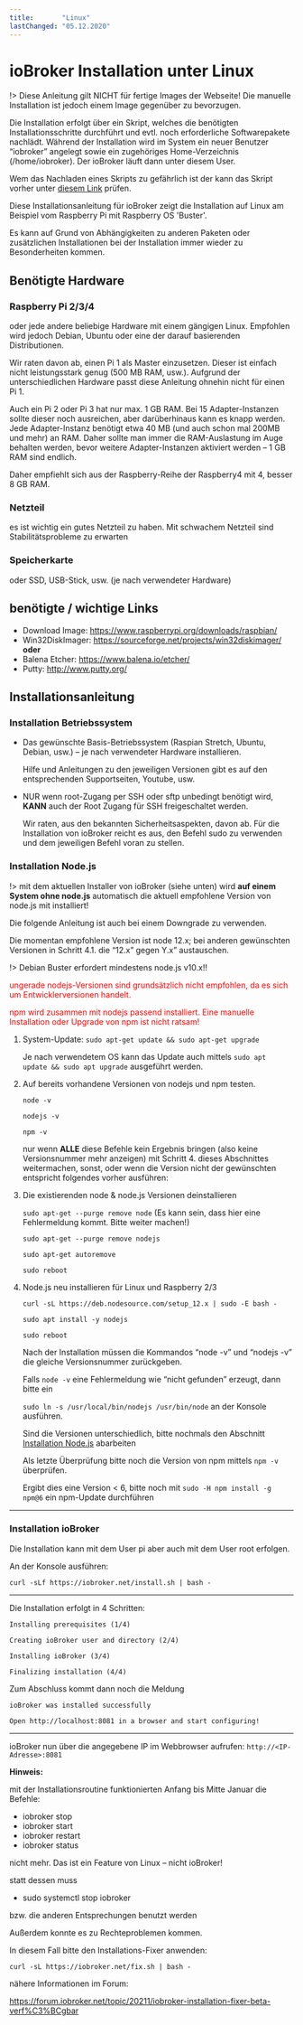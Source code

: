 ```yaml
---
title:       "Linux"
lastChanged: "05.12.2020"
---
```


# ioBroker Installation unter Linux


!> Diese Anleitung gilt NICHT für fertige Images der Webseite!
Die manuelle Installation ist jedoch einem Image gegenüber zu bevorzugen. 

Die Installation erfolgt über ein Skript, welches die benötigten Installationsschritte durchführt und evtl. noch erforderliche Softwarepakete nachlädt.
Während der Installation wird im System ein neuer Benutzer “iobroker” angelegt sowie ein zugehöriges Home-Verzeichnis (/home/iobroker). 
Der ioBroker läuft dann unter diesem User. 

Wem das Nachladen eines Skripts zu gefährlich ist der kann das Skript vorher unter 
[diesem Link](https://raw.githubusercontent.com/ioBroker/ioBroker/stable-installer/installer.sh) prüfen.

Diese Installationsanleitung für ioBroker zeigt die Installation auf Linux am Beispiel vom Raspberry Pi 
mit Raspberry OS 'Buster'. 

Es kann auf Grund von Abhängigkeiten zu anderen Paketen oder zusätzlichen Installationen 
bei der Installation immer wieder zu Besonderheiten kommen.

## Benötigte Hardware
### Raspberry Pi 2/3/4

oder jede andere beliebige Hardware mit einem gängigen Linux. Empfohlen wird jedoch Debian, Ubuntu oder eine der darauf basierenden Distributionen. 

Wir raten davon ab, einen Pi 1 als Master einzusetzen. Dieser ist einfach nicht leistungsstark 
genug (500 MB RAM, usw.). Aufgrund der unterschiedlichen Hardware passt diese Anleitung 
ohnehin nicht für einen Pi 1.

Auch ein Pi 2 oder Pi 3 hat nur max. 1 GB RAM. Bei 15 Adapter-Instanzen sollte dieser noch 
ausreichen, aber darüberhinaus kann es knapp werden. Jede Adapter-Instanz benötigt etwa 40 MB 
(und auch schon mal 200MB und mehr) an RAM. Daher sollte man immer die RAM-Auslastung 
im Auge behalten werden, bevor weitere Adapter-Instanzen aktiviert werden – 1 GB RAM sind endlich.

Daher empfiehlt sich aus der Raspberry-Reihe der Raspberry4 mit 4, besser 8 GB RAM. 

### Netzteil
es ist wichtig ein gutes Netzteil zu haben. Mit schwachem Netzteil sind Stabilitätsprobleme zu erwarten

### Speicherkarte
oder SSD, USB-Stick, usw. (je nach verwendeter Hardware)

## benötigte / wichtige Links
* Download Image: https://www.raspberrypi.org/downloads/raspbian/
* Win32DiskImager: https://sourceforge.net/projects/win32diskimager/  **oder**
* Balena Etcher: https://www.balena.io/etcher/
* Putty: http://www.putty.org/

## Installationsanleitung
### Installation Betriebssystem

* Das gewünschte Basis-Betriebssystem (Raspian Stretch, Ubuntu, Debian, usw.) – je nach verwendeter Hardware installieren.

    Hilfe und Anleitungen zu den jeweiligen Versionen gibt es auf den entsprechenden Supportseiten, 
Youtube, usw.

* NUR wenn root-Zugang per SSH oder sftp unbedingt benötigt wird, **KANN** auch der 
Root Zugang für SSH freigeschaltet werden.

    Wir raten, aus den bekannten Sicherheitsaspekten, davon ab. Für die Installation von ioBroker 
reicht es aus, den Befehl sudo zu verwenden und dem jeweiligen Befehl voran zu stellen.

### Installation Node.js
!> mit dem aktuellen Installer von ioBroker (siehe unten) wird **auf einem System ohne node.js** automatisch die aktuell empfohlene Version von node.js mit installiert!

Die folgende Anleitung ist auch bei einem Downgrade zu verwenden.

Die momentan empfohlene Version ist node 12.x; bei anderen gewünschten Versionen in Schritt 4.1. die “12.x” gegen Y.x” austauschen.

!> Debian Buster erfordert mindestens node.js v10.x!!


<span style="color:red"> ungerade nodejs-Versionen sind grundsätzlich nicht empfohlen, da es sich um Entwicklerversionen handelt. </span>

<span style="color:red"> npm wird zusammen mit nodejs passend installiert. Eine manuelle Installation oder Upgrade von npm ist nicht ratsam!  </span>


1. System-Update: ``sudo apt-get update && sudo apt-get upgrade``

    Je nach verwendetem OS kann das Update auch mittels ``sudo apt update && sudo apt upgrade`` 
ausgeführt werden.

2. Auf bereits vorhandene Versionen von nodejs und npm testen.

    ``node -v``

    ``nodejs -v``

    ``npm -v``

    nur wenn **ALLE** diese Befehle kein Ergebnis bringen (also keine Versionsnummer mehr 
anzeigen) mit Schritt 4. dieses Abschnittes weitermachen, sonst, oder wenn die Version nicht der 
gewünschten entspricht folgendes vorher ausführen:

3. Die existierenden node & node.js Versionen deinstallieren

    ``sudo apt-get --purge remove node`` (Es kann sein, dass hier eine Fehlermeldung kommt. Bitte weiter machen!)

    ``sudo apt-get --purge remove nodejs``

    ``sudo apt-get autoremove``

    ``sudo reboot``

4. Node.js neu installieren für Linux und Raspberry 2/3
    
    ``curl -sL https://deb.nodesource.com/setup_12.x | sudo -E bash -``
    
    ``sudo apt install -y nodejs``

    ``sudo reboot``

    Nach der Installation müssen die Kommandos “node -v” und “nodejs -v” die gleiche 
Versionsnummer zurückgeben.
    
    Falls ``node -v`` eine Fehlermeldung wie “nicht gefunden” erzeugt, dann bitte ein 

    ``sudo ln -s /usr/local/bin/nodejs /usr/bin/node`` an der Konsole ausführen.

    Sind die Versionen unterschiedlich, bitte nochmals den Abschnitt 
[Installation Node.js](#installation-nodejs) abarbeiten

    Als letzte Überprüfung bitte noch die Version von npm mittels ``npm -v`` überprüfen.

    Ergibt dies eine Version < 6, bitte noch mit ``sudo -H npm install -g npm@6`` ein 
npm-Update durchführen

---

### Installation ioBroker
Die Installation kann mit dem User pi aber auch mit dem User root erfolgen. 

An der Konsole ausführen:

``curl -sLf https://iobroker.net/install.sh | bash -``

---

Die Installation erfolgt in 4 Schritten:

``Installing prerequisites (1/4)``

``Creating ioBroker user and directory (2/4)``

``Installing ioBroker (3/4)``

``Finalizing installation (4/4)``

Zum Abschluss kommt dann noch die Meldung

``ioBroker was installed successfully``

``Open http://localhost:8081 in a browser and start configuring!``

---

ioBroker nun über die angegebene IP im Webbrowser aufrufen: ``http://<IP-Adresse>:8081``
 

**Hinweis:**

mit der Installationsroutine funktionierten Anfang bis Mitte Januar die Befehle:

* iobroker stop
* iobroker start
* iobroker restart
* iobroker status

nicht mehr. Das ist ein Feature von Linux – nicht ioBroker!

statt dessen muss

* sudo systemctl stop iobroker

bzw. die anderen Entsprechungen benutzt werden

Außerdem konnte es zu Rechteproblemen kommen.

 

In diesem Fall bitte den Installations-Fixer anwenden:

``curl -sL https://iobroker.net/fix.sh | bash -``


 

nähere Informationen im Forum:

https://forum.iobroker.net/topic/20211/iobroker-installation-fixer-beta-verf%C3%BCgbar
